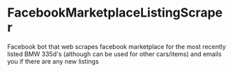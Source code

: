 # FacebookMarketplaceListingScraper
Facebook bot that web scrapes facebook marketplace for the most recently listed BMW 335d's (although can be used for other cars/items) and emails you if there are any new listings
